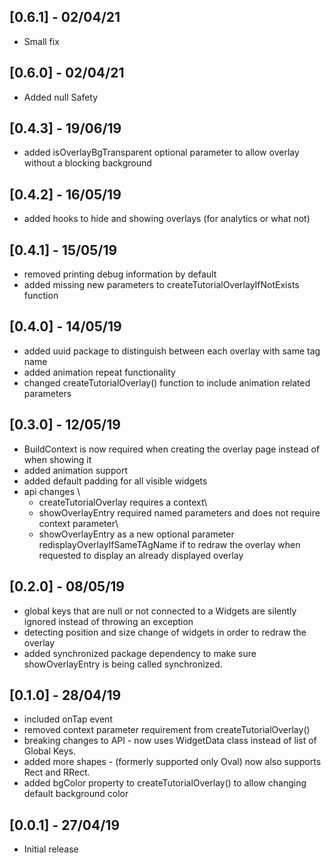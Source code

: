 ## [0.6.1] - 02/04/21

- Small fix

## [0.6.0] - 02/04/21

- Added null Safety

## [0.4.3] - 19/06/19

- added isOverlayBgTransparent optional parameter to allow overlay without a blocking background

## [0.4.2] - 16/05/19

- added hooks to hide and showing overlays (for analytics or what not)

## [0.4.1] - 15/05/19

- removed printing debug information by default
- added missing new parameters to createTutorialOverlayIfNotExists function

## [0.4.0] - 14/05/19

- added uuid package to distinguish between each overlay with same tag name
- added animation repeat functionality
- changed createTutorialOverlay() function to include animation related parameters

## [0.3.0] - 12/05/19

- BuildContext is now required when creating the overlay page instead of when showing it
- added animation support
- added default padding for all visible widgets
- api changes \
  - createTutorialOverlay requires a context\
  - showOverlayEntry required named parameters and does not require context parameter\
  - showOverlayEntry as a new optional parameter
    redisplayOverlayIfSameTAgName if to redraw the overlay when requested to display an already displayed overlay

## [0.2.0] - 08/05/19

- global keys that are null or not connected to a Widgets are silently
  ignored instead of throwing an exception
- detecting position and size change of widgets in order to redraw the overlay
- added synchronized package dependency to make sure showOverlayEntry is being
  called synchronized.

## [0.1.0] - 28/04/19

- included onTap event
- removed context parameter requirement from createTutorialOverlay()
- breaking changes to API - now uses WidgetData class
  instead of list of Global Keys.
- added more shapes - (formerly supported only Oval) now also supports
  Rect and RRect.
- added bgColor property to createTutorialOverlay() to allow changing
  default background color

## [0.0.1] - 27/04/19

- Initial release
